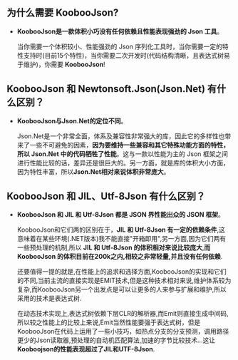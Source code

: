 ## 为什么需要 KoobooJson?

- **KoobooJson是一款体积小巧没有任何依赖且性能表现强劲的 Json 工具**。

  当你需要一个体积较小、性能强劲的 Json 序列化工具时，当你需要一定的特性支持时(目前15个特性)，当你需要二次开发时(代码结构清晰，且表达式树易于维护)，你需要 **KoobooJson**!

## KoobooJson 和 Newtonsoft.Json(Json.Net) 有什么区别？

- **KoobooJson与Json.Net的定位不同**。

  Json.Net是一个非常全面，体系及兼容性非常强大的库，因此它的多样性也带来了一些不可避免的因素，**因为要维持一些兼容和其它特殊功能方面的特性，所以 Json.Net 中的代码牺牲了性能**。这与一款以性能为主的 Json 框架之间进行性能比较的话，差异还是很巨大的。另一方面，就是库的体积大小方面，因为特性丰富，所以**Json.Net相对来说体积非常庞大**。

## KoobooJson 和 JIL、Utf-8Json 有什么区别？

- **KoobooJson 和 JIL 和 Utf-8Json 都是 JSON 界性能出众的 JSON 框架**。

  KoobooJson和它们两的区别在于，**JIL 和 Utf-8Json 有一定的依赖条件**,这意味着在某些环境(.NET版本)我不能直接"开箱即用",另一方面,因为它们两有一些预处理的机制,所以 **JIL 和 Utf-8Json 的体积相对来说比较庞大**,**而 KoobooJson 的体积目前在200k之内,相较之非常轻量,并且没有任何依赖**.

  还要值得一提的就是,在性能上的追求和选择方面,KoobooJson的实现和它们的不同,当前主流的直接实现是EMIT技术,但是这种技术相对来说,维护体系较为复杂,而KoobooJson另一个出发点是可以让更多的人来参与扩展和维护,所以采用的技术是表达式树.

  在动态技术实现上,表达式树依赖下层CLR的解析器,而Emit则直接生成中间码,所以较之性能上的比较上来说,Emit当然性能要强于表达式树，但是KoobooJson在代码上运用了一些小技巧，如热点分支的分支预测，调用路径更少的Json读取器,预处理的自动机匹配算法,加速的字节比较技术...这让**Kooboojson的性能表现超过了JIL和UTF-8Json**.


